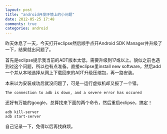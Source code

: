 ```yaml
---
layout: post
title: "android开发环境上的小问题"
date: 2012-05-25 17:48
comments: true
categories: android
---
```

昨天休息了一天，今天打开eclipse然后顺手点开Android SDK Manager并升级了一下，结果就出问题了。

首先是eclipse提示我当前的ADT版本太低，需要升级到17或以上。貌似之前也遇到过这个问题，所以也有点准备。直接eclipse里install new software，然后add一个并从本地选择从网上下载回来的ADT升级压缩包，再一路安装。

本来以为安装成功后就没问题了，可是一运行虚拟机却又报了一个错。

	The connection to adb is down, and a severe error has occured

还好有万能的google，总算找来下面的两个命令，然后重启eclipse，搞定！

	adb kill-server
	adb start-server

自己记录一下，免得以后再找麻烦。